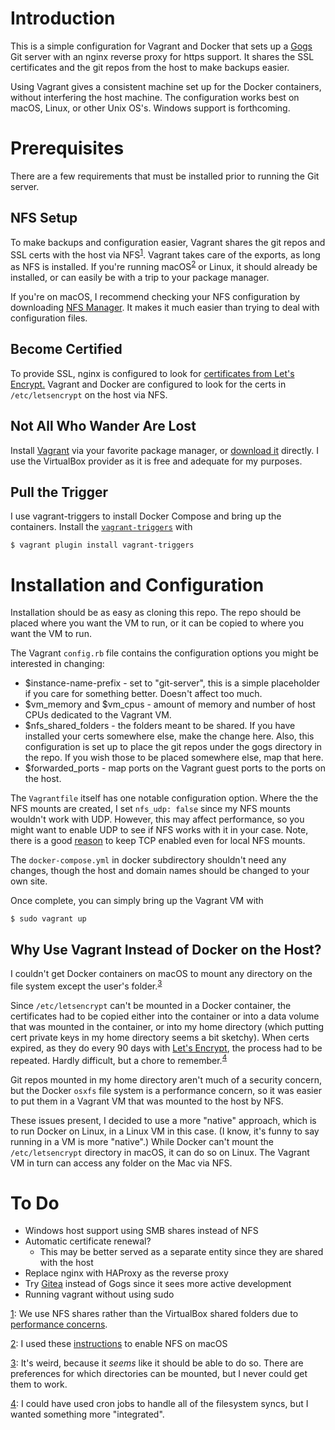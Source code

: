 # Introduction #

This is a simple configuration for Vagrant and Docker that sets up a [Gogs](https://gogs.io) Git server with an nginx reverse proxy for https support.  It shares the SSL certificates and the git repos from the host to make backups easier.

Using Vagrant gives a consistent machine set up for the Docker containers, without interfering the host machine.  The configuration works best on macOS, Linux, or other Unix OS's.  Windows support is forthcoming.

# Prerequisites #

There are a few requirements that must be installed prior to running the Git server.

## NFS Setup ##

To make backups and configuration easier, Vagrant shares the git repos and SSL certs with the host via NFS<sup id="nfs-shared-ref">[1](#nfs-shared)</sup>.  Vagrant takes care of the exports, as long as NFS is installed.  If you're running macOS<sup id="nfs-instructions-mac-ref">[2](#nfs-instructions-mac)</sup> or Linux, it should already be installed, or can easily be with a trip to your package manager.

If you're on macOS, I recommend checking your NFS configuration by downloading [NFS Manager](https://www.bresink.com/osx/143439/download.php).  It makes it much easier than trying to deal with configuration files.

## Become Certified ##

To provide SSL, nginx is configured to look for [certificates from Let's Encrypt.](https://letsencrypt.org)  Vagrant and Docker are configured to look for the certs in `/etc/letsencrypt` on the host via NFS.

## Not All Who Wander Are Lost ##

Install [Vagrant](https://www.vagrantup.com) via your favorite package manager, or [download it](https://www.vagrantup.com/downloads.html) directly.  I use the VirtualBox provider as it is free and adequate for my purposes.

## Pull the Trigger ##

I use vagrant-triggers to install Docker Compose and bring up the containers.  Install the [`vagrant-triggers`](https://github.com/emyl/vagrant-triggers) with

```
$ vagrant plugin install vagrant-triggers
```

# Installation and Configuration #

Installation should be as easy as cloning this repo.  The repo should be placed where you want the VM to run, or it can be copied to where you want the VM to run.

The Vagrant `config.rb` file contains the configuration options you might be interested in changing:

* $instance-name-prefix - set to "git-server", this is a simple placeholder if you care for something better.  Doesn't affect too much.
* $vm_memory and $vm_cpus - amount of memory and number of host CPUs dedicated to the Vagrant VM.
* $nfs_shared_folders - the folders meant to be shared.  If you have installed your certs somewhere else, make the change here.  Also, this configuration is set up to place the git repos under the gogs directory in the repo.  If you wish those to be placed somewhere else, map that here.
* $forwarded_ports - map ports on the Vagrant guest ports to the ports on the host.

The `Vagrantfile` itself has one notable configuration option.  Where the the NFS mounts are created, I set `nfs_udp: false` since my NFS mounts wouldn't work with UDP.  However, this may affect performance, so you might want to enable UDP to see if NFS works with it in your case.  Note, there is a good [reason](ttps://github.com/mitchellh/vagrant/issues/2304) to keep TCP enabled even for local NFS mounts.

The `docker-compose.yml` in docker subdirectory shouldn't need any changes, though the host and domain names should be changed to your own site.

Once complete, you can simply bring up the Vagrant VM with

```
$ sudo vagrant up
```

## Why Use Vagrant Instead of Docker on the Host? ##

I couldn't get Docker containers on macOS to mount any directory on the file system except the user's folder.<sup id="#docker-mount-ref">[3](#docker-mount)</sup>

Since `/etc/letsencrypt` can't be mounted in a Docker container, the certificates had to be copied either into the container or into a data volume that was mounted in the container, or into my home directory (which putting cert private keys in my home directory seems a bit sketchy).  When certs expired, as they do every 90 days with [Let's Encrypt](https://certbot.eff.org/docs/using.html#getting-certificates-and-choosing-plugins), the process had to be repeated.  Hardly difficult, but a chore to remember.<sup id="cron-ref">[4](#cron)</sup>

Git repos mounted in my home directory aren't much of a security concern, but the Docker `osxfs` file system is a performance concern, so it was easier to put them in a Vagrant VM that was mounted to the host by NFS.

These issues present, I decided to use a more "native" approach, which is to run Docker on Linux, in a Linux VM in this case. (I know, it's funny to say running in a VM is more "native".)  While Docker can't mount the `/etc/letsencrypt` directory in macOS, it can do so on Linux. The Vagrant VM in turn can access any folder on the Mac via NFS.

# To Do #

* Windows host support using SMB shares instead of NFS
* Automatic certificate renewal?
  * This may be better served as a separate entity since they are shared with the host
* Replace nginx with HAProxy as the reverse proxy
* Try [Gitea](http://gitea.io) instead of Gogs since it sees more active development
* Running vagrant without using sudo

<a id="nfs-shared" href="#nfs-shared-ref">1</a>: We use NFS shares rather than the VirtualBox shared folders due to [performance concerns](https://www.jeffgeerling.com/blogs/jeff-geerling/nfs-rsync-and-shared-folder).

<a id="nfs-instructions-mac" href="#nfs-instructions-mac-ref">2</a>: I used these [instructions](http://ilgthegeek.old.livius.net/2015/04/18/os-x-start-nfs-daemon/) to enable NFS on macOS

<a id="docker-mount" href="#docker-mount-ref">3</a>: It's weird, because it *seems* like it should be able to do so. There are preferences for which directories can be mounted, but I never could get them to work.

<a id="cron" href="#cron-ref">4</a>: I could have used cron jobs to handle all of the filesystem syncs, but I wanted something more "integrated".
